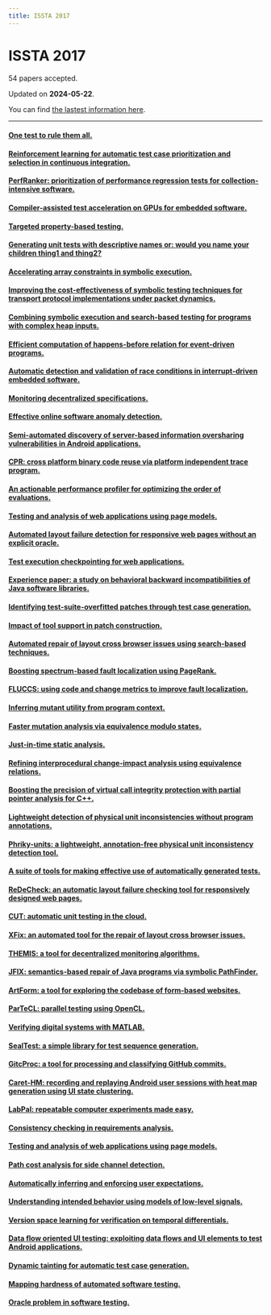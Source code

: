 ```yaml
---
title: ISSTA 2017
---
```


# ISSTA 2017

54 papers accepted.

Updated on **2024-05-22**.



You can find [the lastest information here](https://dblp.org/db/conf/issta/issta2017.html).

---

#### [One test to rule them all.](https://doi.org/10.1145/3092703.3092704)

#### [Reinforcement learning for automatic test case prioritization and selection in continuous integration.](https://doi.org/10.1145/3092703.3092709)

#### [PerfRanker: prioritization of performance regression tests for collection-intensive software.](https://doi.org/10.1145/3092703.3092725)

#### [Compiler-assisted test acceleration on GPUs for embedded software.](https://doi.org/10.1145/3092703.3092720)

#### [Targeted property-based testing.](https://doi.org/10.1145/3092703.3092711)

#### [Generating unit tests with descriptive names or: would you name your children thing1 and thing2?](https://doi.org/10.1145/3092703.3092727)

#### [Accelerating array constraints in symbolic execution.](https://doi.org/10.1145/3092703.3092728)

#### [Improving the cost-effectiveness of symbolic testing techniques for transport protocol implementations under packet dynamics.](https://doi.org/10.1145/3092703.3092706)

#### [Combining symbolic execution and search-based testing for programs with complex heap inputs.](https://doi.org/10.1145/3092703.3092715)

#### [Efficient computation of happens-before relation for event-driven programs.](https://doi.org/10.1145/3092703.3092733)

#### [Automatic detection and validation of race conditions in interrupt-driven embedded software.](https://doi.org/10.1145/3092703.3092724)

#### [Monitoring decentralized specifications.](https://doi.org/10.1145/3092703.3092723)

#### [Effective online software anomaly detection.](https://doi.org/10.1145/3092703.3092730)

#### [Semi-automated discovery of server-based information oversharing vulnerabilities in Android applications.](https://doi.org/10.1145/3092703.3092708)

#### [CPR: cross platform binary code reuse via platform independent trace program.](https://doi.org/10.1145/3092703.3092707)

#### [An actionable performance profiler for optimizing the order of evaluations.](https://doi.org/10.1145/3092703.3092716)

#### [Testing and analysis of web applications using page models.](https://doi.org/10.1145/3092703.3092734)

#### [Automated layout failure detection for responsive web pages without an explicit oracle.](https://doi.org/10.1145/3092703.3092712)

#### [Test execution checkpointing for web applications.](https://doi.org/10.1145/3092703.3092710)

#### [Experience paper: a study on behavioral backward incompatibilities of Java software libraries.](https://doi.org/10.1145/3092703.3092721)

#### [Identifying test-suite-overfitted patches through test case generation.](https://doi.org/10.1145/3092703.3092718)

#### [Impact of tool support in patch construction.](https://doi.org/10.1145/3092703.3092713)

#### [Automated repair of layout cross browser issues using search-based techniques.](https://doi.org/10.1145/3092703.3092726)

#### [Boosting spectrum-based fault localization using PageRank.](https://doi.org/10.1145/3092703.3092731)

#### [FLUCCS: using code and change metrics to improve fault localization.](https://doi.org/10.1145/3092703.3092717)

#### [Inferring mutant utility from program context.](https://doi.org/10.1145/3092703.3092732)

#### [Faster mutation analysis via equivalence modulo states.](https://doi.org/10.1145/3092703.3092714)

#### [Just-in-time static analysis.](https://doi.org/10.1145/3092703.3092705)

#### [Refining interprocedural change-impact analysis using equivalence relations.](https://doi.org/10.1145/3092703.3092719)

#### [Boosting the precision of virtual call integrity protection with partial pointer analysis for C++.](https://doi.org/10.1145/3092703.3092729)

#### [Lightweight detection of physical unit inconsistencies without program annotations.](https://doi.org/10.1145/3092703.3092722)

#### [Phriky-units: a lightweight, annotation-free physical unit inconsistency detection tool.](https://doi.org/10.1145/3092703.3098219)

#### [A suite of tools for making effective use of automatically generated tests.](https://doi.org/10.1145/3092703.3098220)

#### [ReDeCheck: an automatic layout failure checking tool for responsively designed web pages.](https://doi.org/10.1145/3092703.3098221)

#### [CUT: automatic unit testing in the cloud.](https://doi.org/10.1145/3092703.3098222)

#### [XFix: an automated tool for the repair of layout cross browser issues.](https://doi.org/10.1145/3092703.3098223)

#### [THEMIS: a tool for decentralized monitoring algorithms.](https://doi.org/10.1145/3092703.3098224)

#### [JFIX: semantics-based repair of Java programs via symbolic PathFinder.](https://doi.org/10.1145/3092703.3098225)

#### [ArtForm: a tool for exploring the codebase of form-based websites.](https://doi.org/10.1145/3092703.3098226)

#### [ParTeCL: parallel testing using OpenCL.](https://doi.org/10.1145/3092703.3098227)

#### [Verifying digital systems with MATLAB.](https://doi.org/10.1145/3092703.3098228)

#### [SealTest: a simple library for test sequence generation.](https://doi.org/10.1145/3092703.3098229)

#### [GitcProc: a tool for processing and classifying GitHub commits.](https://doi.org/10.1145/3092703.3098230)

#### [Caret-HM: recording and replaying Android user sessions with heat map generation using UI state clustering.](https://doi.org/10.1145/3092703.3098231)

#### [LabPal: repeatable computer experiments made easy.](https://doi.org/10.1145/3092703.3098232)

#### [Consistency checking in requirements analysis.](https://doi.org/10.1145/3092703.3098239)

#### [Testing and analysis of web applications using page models.](https://doi.org/10.1145/3092703.3098240)

#### [Path cost analysis for side channel detection.](https://doi.org/10.1145/3092703.3098242)

#### [Automatically inferring and enforcing user expectations.](https://doi.org/10.1145/3092703.3098236)

#### [Understanding intended behavior using models of low-level signals.](https://doi.org/10.1145/3092703.3098237)

#### [Version space learning for verification on temporal differentials.](https://doi.org/10.1145/3092703.3098238)

#### [Data flow oriented UI testing: exploiting data flows and UI elements to test Android applications.](https://doi.org/10.1145/3092703.3098234)

#### [Dynamic tainting for automatic test case generation.](https://doi.org/10.1145/3092703.3098233)

#### [Mapping hardness of automated software testing.](https://doi.org/10.1145/3092703.3098241)

#### [Oracle problem in software testing.](https://doi.org/10.1145/3092703.3098235)

